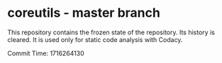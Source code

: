 # coreutils - master branch

This repository contains the frozen state of the repository.
Its history is cleared. It is used only for static code
analysis with Codacy.

Commit Time: 1716264130